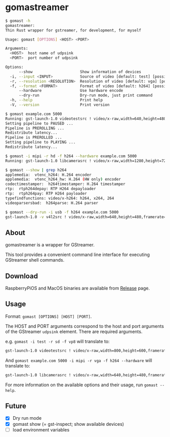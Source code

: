 # gomastreamer

```sh
$ gomast -h
gomastreamer:
Thin Rust wrapper for gstreamer, for development, for myself

Usage: gomast [OPTIONS] <HOST> <PORT>

Arguments:
  <HOST>  host name of udpsink
  <PORT>  port number of udpsink

Options:
      --show                     Show information of devices
  -i, --input <INPUT>            Source of video [default: test] [possible values: test, mipi, usb]
  -r, --resolution <RESOLUTION>  Resolution of video [default: vga] [possible values: vga, sd, hd]
  -f, --format <FORMAT>          Format of video [default: h264] [possible values: vp8, h264]
      --hardware                 Use hardware encode
      --dry-run                  Dry-run mode, just print command
  -h, --help                     Print help
  -V, --version                  Print version

$ gomast example.com 5000
Running: gst-launch-1.0 videotestsrc ! video/x-raw,width=640,height=480,framerate=30/1 ! videoconvert ! vp8enc ! rtpvp8pay ! udpsink  host=example.com  port=5000
Setting pipeline to PAUSED ...
Pipeline is PREROLLING ...
Redistribute latency...
Pipeline is PREROLLED ...
Setting pipeline to PLAYING ...
Redistribute latency...

$ gomast -i mipi -r hd -f h264 --hardware example.com 5000
Running: gst-launch-1.0 libcamerasrc ! video/x-raw,width=1280,height=720,framerate=30/1 ! videoconvert ! v4l2h264enc 'video/x-h264,level=(string)4' ! rtph264pay ! udpsink  host=example.com  port=5000

$ gomast --show | grep h264
applemedia:  vtenc_h264: H.264 encoder
applemedia:  vtenc_h264_hw: H.264 (HW only) encoder
codectimestamper:  h264timestamper: H.264 timestamper
rtp:  rtph264depay: RTP H264 depayloader
rtp:  rtph264pay: RTP H264 payloader
typefindfunctions: video/x-h264: h264, x264, 264
videoparsersbad:  h264parse: H.264 parser

$ gomast --dry-run -i usb -f h264 example.com 5000
gst-launch-1.0 -v v4l2src ! video/x-raw,width=640,height=480,framerate=30/1 ! videoconvert ! x264enc ! rtph264pay ! udpsink  host=example.com  port=5000
```

## About

gomastreamer is a wrapper for GStreamer.

This tool provides a convenient command line interface for executing GStreamer shell commands.

## Download

RaspberryPiOS and MacOS binaries are available from [Release](http://github.com/gomadoufu/gomastreamer/releases) page.

## Usage

Format: `gomast [OPTIONS] [HOST] [PORT]`.

The HOST and PORT arguments correspond to the host and port arguments of the GStreamer `udpsink` element. There are required arguments.

e.g. `gomast -i test -r sd -f vp8` will translate to:

```sh
gst-launch-1.0 videotestsrc ! video/x-raw,width=800,height=600,framerate=30/1 ! videoconvert ! vp8enc ! rtpvp8pay ! udpsink host=localhost port=8080
```

And `gomast example.com 5000 -i mipi -r vga -f h264 --hardware` will translate to:

```sh
gst-launch-1.0 libcamerasrc ! video/x-raw,width=640,height=480,framerate=30/1 ! videoconvert ! v4l2h264enc 'video/x-h264,level=(string)4' ! rtph264pay ! udpsink host=example.com port=5000
```

For more information on the available options and their usage, run `gomast --help`.

## Future

- [x] Dry run mode
- [x] gomast show (= gst-inspect; show available devices)
- [ ] load environment variables
